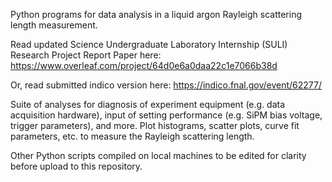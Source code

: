 Python programs for data analysis in a liquid argon Rayleigh scattering length measurement.

Read updated Science Undergraduate Laboratory Internship (SULI) Research Project Report Paper here: https://www.overleaf.com/project/64d0e6a0daa22c1e7066b38d

Or, read submitted indico version here: https://indico.fnal.gov/event/62277/


Suite of analyses for diagnosis of experiment equipment (e.g. data acquisition hardware), input of setting performance (e.g. SiPM bias voltage, trigger parameters), and more. Plot histograms, scatter plots, curve fit parameters, etc. to measure the Rayleigh scattering length.


Other Python scripts compiled on local machines to be edited for clarity before upload to this repository.
